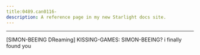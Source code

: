 ```yaml
---
title:0489.can0116-
description: A reference page in my new Starlight docs site.
---
```

----- 
[SIMON-BEEING DReaming]
KISSING-GAMES: SIMON-BEEING? 
 i finally found you
 
